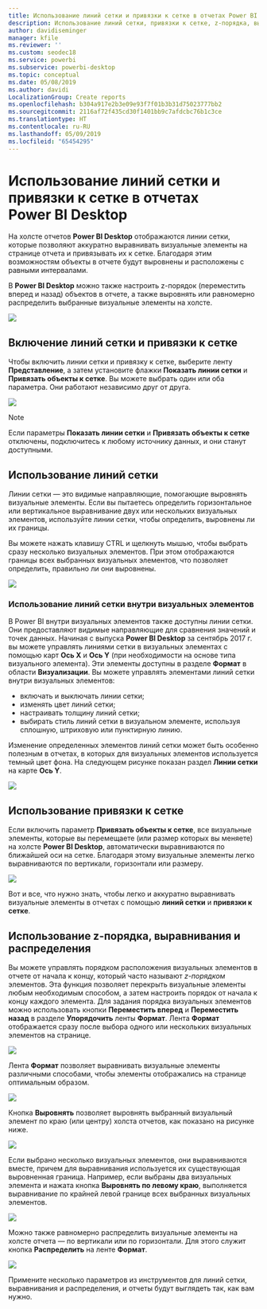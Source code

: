 ```yaml
---
title: Использование линий сетки и привязки к сетке в отчетах Power BI Desktop
description: Использование линий сетки, привязки к сетке, z-порядка, выравнивания и распределения в отчетах Power BI Desktop
author: davidiseminger
manager: kfile
ms.reviewer: ''
ms.custom: seodec18
ms.service: powerbi
ms.subservice: powerbi-desktop
ms.topic: conceptual
ms.date: 05/08/2019
ms.author: davidi
LocalizationGroup: Create reports
ms.openlocfilehash: b304a917e2b3e09e93f7f01b3b31d75023777bb2
ms.sourcegitcommit: 2116af72f435cd30f1401bb9c7afdcbc76b1c3ce
ms.translationtype: HT
ms.contentlocale: ru-RU
ms.lasthandoff: 05/09/2019
ms.locfileid: "65454295"
---
```

# <a name="use-gridlines-and-snap-to-grid-in-power-bi-desktop-reports"></a>Использование линий сетки и привязки к сетке в отчетах Power BI Desktop
На холсте отчетов **Power BI Desktop** отображаются линии сетки, которые позволяют аккуратно выравнивать визуальные элементы на странице отчета и привязывать их к сетке. Благодаря этим возможностям объекты в отчете будут выровнены и расположены с равными интервалами.

В **Power BI Desktop** можно также настроить z-порядок (переместить вперед и назад) объектов в отчете, а также выровнять или равномерно распределить выбранные визуальные элементы на холсте.

![](media/desktop-gridlines-snap-to-grid/snap-to-grid_0.png)

## <a name="enabling-gridlines-and-snap-to-grid"></a>Включение линий сетки и привязки к сетке
Чтобы включить линии сетки и привязку к сетке, выберите ленту **Представление**, а затем установите флажки **Показать линии сетки** и **Привязать объекты к сетке**. Вы можете выбрать один или оба параметра. Они работают независимо друг от друга.

![](media/desktop-gridlines-snap-to-grid/snap-to-grid_1.png)

> [!NOTE]
> Если параметры **Показать линии сетки** и **Привязать объекты к сетке** отключены, подключитесь к любому источнику данных, и они станут доступными.

## <a name="using-gridlines"></a>Использование линий сетки
Линии сетки — это видимые направляющие, помогающие выровнять визуальные элементы. Если вы пытаетесь определить горизонтальное или вертикальное выравнивание двух или нескольких визуальных элементов, используйте линии сетки, чтобы определить, выровнены ли их границы.

Вы можете нажать клавишу CTRL и щелкнуть мышью, чтобы выбрать сразу несколько визуальных элементов. При этом отображаются границы всех выбранных визуальных элементов, что позволяет определить, правильно ли они выровнены.

![](media/desktop-gridlines-snap-to-grid/snap-to-grid_2.png)

### <a name="using-gridlines-inside-visuals"></a>Использование линий сетки внутри визуальных элементов
В Power BI внутри визуальных элементов также доступны линии сетки. Они предоставляют видимые направляющие для сравнения значений и точек данных. Начиная с выпуска **Power BI Desktop** за сентябрь 2017 г. вы можете управлять линиями сетки в визуальных элементах с помощью карт **Ось Х** и **Ось Y** (при необходимости на основе типа визуального элемента). Эти элементы доступны в разделе **Формат** в области **Визуализации**. Вы можете управлять элементами линий сетки внутри визуальных элементов:

* включать и выключать линии сетки;
* изменять цвет линий сетки;
* настраивать толщину линий сетки;
* выбирать стиль линий сетки в визуальном элементе, используя сплошную, штриховую или пунктирную линию.

Изменение определенных элементов линий сетки может быть особенно полезным в отчетах, в которых для визуальных элементов используется темный цвет фона. На следующем рисунке показан раздел **Линии сетки** на карте **Ось Y**.

![](media/desktop-gridlines-snap-to-grid/snap-to-grid_9.png)

## <a name="using-snap-to-grid"></a>Использование привязки к сетке
Если включить параметр **Привязать объекты к сетке**, все визуальные элементы, которые вы перемещаете (или размер которых вы меняете) на холсте **Power BI Desktop**, автоматически выравниваются по ближайшей оси на сетке. Благодаря этому визуальные элементы легко выравниваются по вертикали, горизонтали или размеру.

![](media/desktop-gridlines-snap-to-grid/snap-to-grid_3.png)

Вот и все, что нужно знать, чтобы легко и аккуратно выравнивать визуальные элементы в отчетах с помощью **линий сетки** и **привязки к сетке**.

## <a name="using-z-order-align-and-distribute"></a>Использование z-порядка, выравнивания и распределения
Вы можете управлять порядком расположения визуальных элементов в отчете от начала к концу, который часто называют *z-порядком* элементов. Эта функция позволяет перекрыть визуальные элементы любым необходимым способом, а затем настроить порядок от начала к концу каждого элемента. Для задания порядка визуальных элементов можно использовать кнопки **Переместить вперед** и **Переместить назад** в разделе **Упорядочить** ленты **Формат**. Лента **Формат** отображается сразу после выбора одного или нескольких визуальных элементов на странице.

![](media/desktop-gridlines-snap-to-grid/snap-to-grid_4.png)

Лента **Формат** позволяет выравнивать визуальные элементы различными способами, чтобы элементы отображались на странице оптимальным образом.

![](media/desktop-gridlines-snap-to-grid/snap-to-grid_5.png)

Кнопка **Выровнять** позволяет выровнять выбранный визуальный элемент по краю (или центру) холста отчетов, как показано на рисунке ниже.

![](media/desktop-gridlines-snap-to-grid/snap-to-grid_6.png)

Если выбрано несколько визуальных элементов, они выравниваются вместе, причем для выравнивания используется их существующая выровненная граница. Например, если выбраны два визуальных элемента и нажата кнопка **Выровнять по левому краю**, выполняется выравнивание по крайней левой границе всех выбранных визуальных элементов.

![](media/desktop-gridlines-snap-to-grid/snap-to-grid_7.png)

Можно также равномерно распределить визуальные элементы на холсте отчета — по вертикали или по горизонтали. Для этого служит кнопка **Распределить** на ленте **Формат**.

![](media/desktop-gridlines-snap-to-grid/snap-to-grid_8.png)

Примените несколько параметров из инструментов для линий сетки, выравнивания и распределения, и отчеты будут выглядеть так, как вам нужно.

